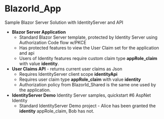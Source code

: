 # BlazorId_App
Sample Blazor Server Solution with IdentityServer and API
* **Blazor Server Application**
   * Standard Blazor Server template, protected by Identity Server using Authorization Code flow w/PKCE
   * Has protected features to view the User Claim set for the application and api
   * Users of Identity features require custom claim type **appRole_claim** with value **identity**.
* **User Claims API** - returns current user claims as Json 
   * Requires IdentityServer client scope **identityApi**
   * Requires user claim type **appRole_claim** with value  **identity**
   * Authorization policy from BlazorId_Shared is the same one used by the application.
* **IdentityServer Demo** Identity Server samples, quickstart #6 AspNet Identity
  * Standard IdentityServer Demo project - Alice has been granted the **identity** appRole_claim, Bob has not.
